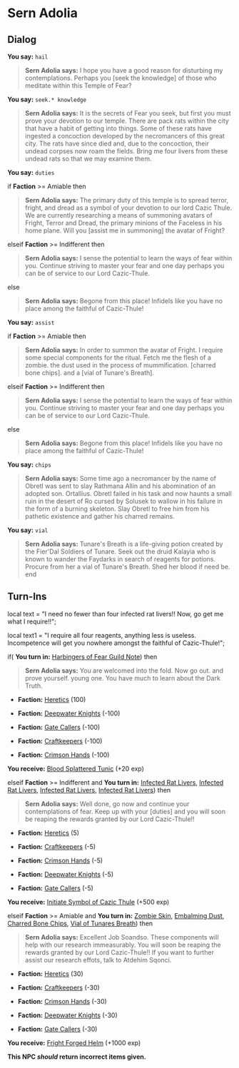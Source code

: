 # Sern Adolia
## Dialog

**You say:** `hail`



>**Sern Adolia says:** I hope you have a good reason for disturbing my contemplations. Perhaps you [seek the knowledge] of those who meditate within this Temple of Fear?

**You say:** `seek.* knowledge`



>**Sern Adolia says:** It is the secrets of Fear you seek, but first you must prove your devotion to our temple. There are pack rats within the city that have a habit of getting into things. Some of these rats have ingested a concoction developed by the necromancers of this great city. The rats have since died and, due to the concoction, their undead corpses now roam the fields. Bring me four livers from these undead rats so that we may examine them.

**You say:** `duties`



if **Faction** >= Amiable then



>**Sern Adolia says:** The primary duty of this temple is to spread terror, fright, and dread as a symbol of your devotion to our lord Cazic Thule. We are currently researching a means of summoning avatars of Fright, Terror and Dread, the primary minions of the Faceless in his home plane. Will you [assist me in summoning] the avatar of Fright?


elseif **Faction** >= Indifferent then



>**Sern Adolia says:** I sense the potential to learn the ways of fear within you. Continue striving to master your fear and one day perhaps you can be of service to our Lord Cazic-Thule.




else



>**Sern Adolia says:** Begone from this place! Infidels like you have no place among the faithful of Cazic-Thule!


**You say:** `assist`



if **Faction** >= Amiable then



>**Sern Adolia says:** In order to summon the avatar of Fright. I require some special components for the ritual. Fetch me the flesh of a zombie. the dust used in the process of mummification. [charred bone chips]. and a [vial of Tunare's Breath].


elseif **Faction** >= Indifferent then



>**Sern Adolia says:** I sense the potential to learn the ways of fear within you. Continue striving to master your fear and one day perhaps you can be of service to our Lord Cazic-Thule.


else



>**Sern Adolia says:** Begone from this place! Infidels like you have no place among the faithful of Cazic-Thule!


**You say:** `chips`



>**Sern Adolia says:** Some time ago a necromancer by the name of Obretl was sent to slay Rathmana Allin and his abomination of an adopted son. Ortallius. Obretl failed in his task and now haunts a small ruin in the desert of Ro cursed by Solusek to wallow in his failure in the form of a burning skeleton. Slay Obretl to free him from his pathetic existence and gather his charred remains.

**You say:** `vial`



>**Sern Adolia says:** Tunare's Breath is a life-giving potion created by the Fier'Dal Soldiers of Tunare. Seek out the druid Kalayia who is known to wander the Faydarks in search of reagents for potions. Procure from her a vial of Tunare's Breath. Shed her blood if need be.
end

## Turn-Ins



local text = "I need no fewer than four infected rat livers!! Now, go get me what I require!!";

local text1 = "I require all four reagents, anything less is useless. Incompetence will get you nowhere amongst the faithful of Cazic-Thule!";


if( **You turn in:** [Harbingers of Fear Guild Note](/item/18019)) then 


>**Sern Adolia says:** You are welcomed into the fold. Now go out. and prove yourself. young one. You have much to learn about the Dark Truth.


* __Faction:__ [Heretics](/faction/265) (100)


* __Faction:__ [Deepwater Knights](/faction/242) (-100)


* __Faction:__ [Gate Callers](/faction/254) (-100)


* __Faction:__ [Craftkeepers](/faction/231) (-100)


* __Faction:__ [Crimson Hands](/faction/233) (-100)


 **You receive:**  [Blood Splattered Tunic](/item/13573) (+20 exp)

elseif **Faction** >= Indifferent and  **You turn in:** [Infected Rat Livers](/item/13270), [Infected Rat Livers](/item/13270), [Infected Rat Livers](/item/13270), [Infected Rat Livers](/item/13270)) then


>**Sern Adolia says:** Well done, go now and continue your contemplations of fear. Keep up with your [duties] and you will soon be reaping the rewards granted by our Lord Cazic-Thule!!


* __Faction:__ [Heretics](/faction/265) (5)


* __Faction:__ [Craftkeepers](/faction/231) (-5)


* __Faction:__ [Crimson Hands](/faction/233) (-5)


* __Faction:__ [Deepwater Knights](/faction/242) (-5)


* __Faction:__ [Gate Callers](/faction/254) (-5)


 **You receive:**  [Initiate Symbol of Cazic Thule](/item/1437) (+500 exp)

elseif **Faction** >= Amiable and  **You turn in:** [Zombie Skin](/item/13074), [Embalming Dust](/item/16990), [Charred Bone Chips](/item/14102), [Vial of Tunares Breath](/item/14103)) then


>**Sern Adolia says:** Excellent Job Soandso. These components will help with our research immeasurably. You will soon be reaping the rewards granted by our Lord Cazic-Thule!! If you want to further assist our research effots, talk to Atdehim Sqonci.


* __Faction:__ [Heretics](/faction/265) (30)


* __Faction:__ [Craftkeepers](/faction/231) (-30)


* __Faction:__ [Crimson Hands](/faction/233) (-30)


* __Faction:__ [Deepwater Knights](/faction/242) (-30)


* __Faction:__ [Gate Callers](/faction/254) (-30)


 **You receive:**  [Fright Forged Helm](/item/14100) (+1000 exp)

**This NPC *should* return incorrect items given.**






